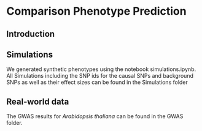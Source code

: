 # Comparison Phenotype Prediction

## Introduction

## Simulations
We generated synthetic phenotypes using the notebook simulations.ipynb. All Simulations including the SNP ids for the causal SNPs and background SNPs as well as their effect sizes can be found in the Simulations folder

## Real-world data
The GWAS results for *Arabidopsis thaliana* can be found in the GWAS folder.
